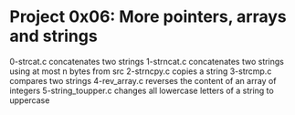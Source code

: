 # Project 0x06: More pointers, arrays and strings
0-strcat.c concatenates two strings
1-strncat.c concatenates two strings using at most n bytes from src
2-strncpy.c copies a string
3-strcmp.c compares two strings
4-rev_array.c reverses the content of an array of integers
5-string_toupper.c changes all lowercase letters of a string to uppercase

